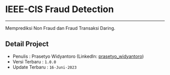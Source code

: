 # IEEE-CIS Fraud Detection
---
Memprediksi Non Fraud dan Fraud Transaksi Daring.

## Detail Project

* Penulis : Prasetyo Widyantoro (LinkedIn: [prasetyo_widyantoro](https://www.linkedin.com/in/prasetyowidyantoro/))
* Versi Terbaru : `1.0.0`
* Update Terbaru : `16-Juni-2023`